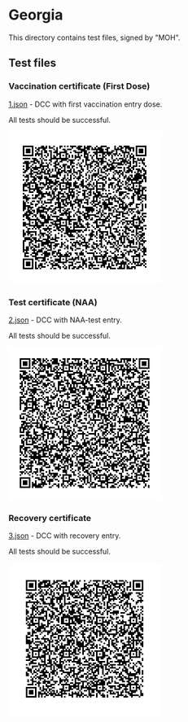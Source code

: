 # Georgia

This directory contains test files, signed by "MOH".

## Test files

### Vaccination certificate (First Dose)

[1.json](2DCode/raw/1.json) - DCC with first vaccination entry dose.

All tests should be successful.

![1](png/1.png)

### Test certificate (NAA)

[2.json](2DCode/raw/2.json) - DCC with NAA-test entry.

All tests should be successful.

![2](png/2.png)


### Recovery certificate

[3.json](2DCode/raw/3.json) - DCC with recovery entry.

All tests should be successful.

![3](png/3.png)

